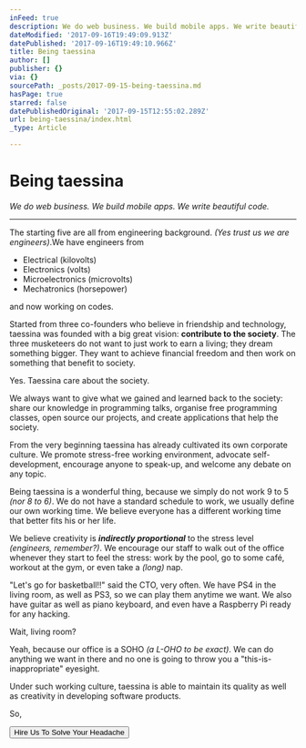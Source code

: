 ```yaml
---
inFeed: true
description: We do web business. We build mobile apps. We write beautiful code.
dateModified: '2017-09-16T19:49:09.913Z'
datePublished: '2017-09-16T19:49:10.966Z'
title: Being taessina
author: []
publisher: {}
via: {}
sourcePath: _posts/2017-09-15-being-taessina.md
hasPage: true
starred: false
datePublishedOriginal: '2017-09-15T12:55:02.289Z'
url: being-taessina/index.html
_type: Article

---
```

# Being taessina

_We do web business. We build mobile apps. We write beautiful code._

---

The starting five are all from engineering background. _(Yes trust us we are engineers)_.We have engineers from

* Electrical (kilovolts)
* Electronics (volts)
* Microelectronics (microvolts)
* Mechatronics (horsepower)

and now working on codes.

Started from three co-founders who believe in friendship and technology, taessina was founded with a big great vision: **contribute to the society**. The three musketeers do not want to just work to earn a living; they dream something bigger. They want to achieve financial freedom and then work on something that benefit to society.

Yes. Taessina care about the society.

We always want to give what we gained and learned back to the society: share our knowledge in programming talks, organise free programming classes, open source our projects, and create applications that help the society.

From the very beginning taessina has already cultivated its own corporate culture. We promote stress-free working environment, advocate self-development, encourage anyone to speak-up, and welcome any debate on any topic.

Being taessina is a wonderful thing, because we simply do not work 9 to 5 _(nor 8 to 6)_. We do not have a standard schedule to work, we usually define our own working time. We believe everyone has a different working time that better fits his or her life.

We believe creativity is _**indirectly proportional**_ to the stress level _(engineers, remember?)_. We encourage our staff to walk out of the office whenever they start to feel the stress: work by the pool, go to some café, workout at the gym, or even take a _(long)_ nap.

"Let's go for basketball!!" said the CTO, very often. We have PS4 in the living room, as well as PS3, so we can play them anytime we want. We also have guitar as well as piano keyboard, and even have a Raspberry Pi ready for any hacking.

Wait, living room?

Yeah, because our office is a SOHO _(a L-OHO to be exact)_. We can do anything we want in there and no one is going to throw you a "this-is-inappropriate" eyesight.

Under such working culture, taessina is able to maintain its quality as well as creativity in developing software products.

So,

<button data-role="cta" style="">Hire Us To Solve Your Headache</button>
